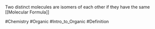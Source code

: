 Two distinct molecules are isomers of each other if they have the same [[Molecular Formula]]

#Chemistry #Organic #Intro_to_Organic #Definition